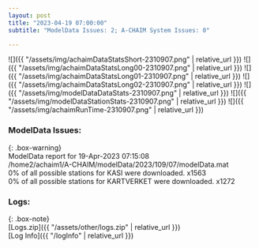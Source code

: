 ```yaml
---
layout: post
title: "2023-04-19 07:00:00"
subtitle: "ModelData Issues: 2; A-CHAIM System Issues: 0"

---
```


![]({{ "/assets/img/achaimDataStatsShort-2310907.png" | relative_url }})
![]({{ "/assets/img/achaimDataStatsLong00-2310907.png" | relative_url }})
![]({{ "/assets/img/achaimDataStatsLong01-2310907.png" | relative_url }})
![]({{ "/assets/img/achaimDataStatsLong02-2310907.png" | relative_url }})
![]({{ "/assets/img/modelDataDataStats-2310907.png" | relative_url }})
![]({{ "/assets/img/modelDataStationStats-2310907.png" | relative_url }})
![]({{ "/assets/img/achaimRunTime-2310907.png" | relative_url }})


### ModelData Issues:  
  
{: .box-warning}  
 ModelData report for 19-Apr-2023 07:15:08   
 /home2/achaim1/A-CHAIM/modelData/2023/109/07/modelData.mat   
 0% of all possible stations for KASI were downloaded. x1563   
 0% of all possible stations for KARTVERKET were downloaded. x1272   
  


### Logs:  
  
{: .box-note}  
[Logs.zip]({{ "/assets/other/logs.zip" | relative_url }})  
[Log Info]({{ "/logInfo" | relative_url }})  
